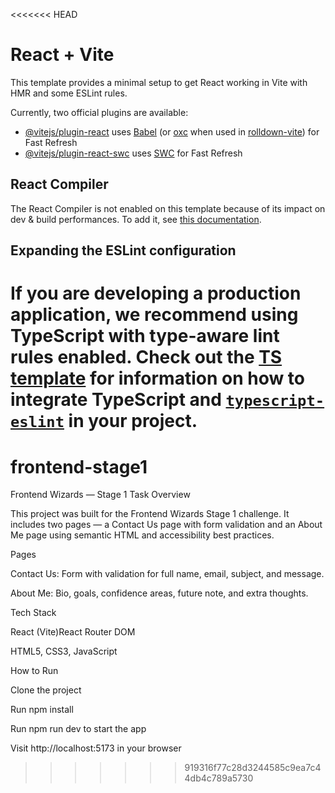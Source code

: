 <<<<<<< HEAD
# React + Vite

This template provides a minimal setup to get React working in Vite with HMR and some ESLint rules.

Currently, two official plugins are available:

- [@vitejs/plugin-react](https://github.com/vitejs/vite-plugin-react/blob/main/packages/plugin-react) uses [Babel](https://babeljs.io/) (or [oxc](https://oxc.rs) when used in [rolldown-vite](https://vite.dev/guide/rolldown)) for Fast Refresh
- [@vitejs/plugin-react-swc](https://github.com/vitejs/vite-plugin-react/blob/main/packages/plugin-react-swc) uses [SWC](https://swc.rs/) for Fast Refresh

## React Compiler

The React Compiler is not enabled on this template because of its impact on dev & build performances. To add it, see [this documentation](https://react.dev/learn/react-compiler/installation).

## Expanding the ESLint configuration

If you are developing a production application, we recommend using TypeScript with type-aware lint rules enabled. Check out the [TS template](https://github.com/vitejs/vite/tree/main/packages/create-vite/template-react-ts) for information on how to integrate TypeScript and [`typescript-eslint`](https://typescript-eslint.io) in your project.
=======
# frontend-stage1

Frontend Wizards — Stage 1 Task
Overview

This project was built for the Frontend Wizards Stage 1 challenge.
It includes two pages — a Contact Us page with form validation and an About Me page using semantic HTML and accessibility best practices.

Pages

Contact Us: Form with validation for full name, email, subject, and message.

About Me: Bio, goals, confidence areas, future note, and extra thoughts.

Tech Stack

React (Vite)React Router DOM

HTML5, CSS3, JavaScript

How to Run

Clone the project

Run npm install

Run npm run dev to start the app

Visit http://localhost:5173 in your browser
>>>>>>> 919316f77c28d3244585c9ea7c44db4c789a5730
